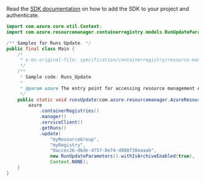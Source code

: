 Read the [SDK documentation](https://github.com/Azure/azure-sdk-for-java/blob/azure-resourcemanager_2.12.0/sdk/resourcemanager/azure-resourcemanager/README.md) on how to add the SDK to your project and authenticate.

```java
import com.azure.core.util.Context;
import com.azure.resourcemanager.containerregistry.models.RunUpdateParameters;

/** Samples for Runs Update. */
public final class Main {
    /*
     * x-ms-original-file: specification/containerregistry/resource-manager/Microsoft.ContainerRegistry/preview/2019-06-01-preview/examples/RunsUpdate.json
     */
    /**
     * Sample code: Runs_Update.
     *
     * @param azure The entry point for accessing resource management APIs in Azure.
     */
    public static void runsUpdate(com.azure.resourcemanager.AzureResourceManager azure) {
        azure
            .containerRegistries()
            .manager()
            .serviceClient()
            .getRuns()
            .update(
                "myResourceGroup",
                "myRegistry",
                "0accec26-d6de-4757-8e74-d080f38eaaab",
                new RunUpdateParameters().withIsArchiveEnabled(true),
                Context.NONE);
    }
}
```
